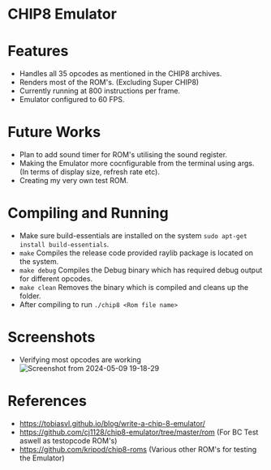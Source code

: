 # CHIP8 Emulator

# Features
- Handles all 35 opcodes as mentioned in the CHIP8 archives.
- Renders most of the ROM's. (Excluding Super CHIP8)
- Currently running at 800 instructions per frame.
- Emulator configured to 60 FPS.

# Future Works
- Plan to add sound timer for ROM's utilising the sound register.
- Making the Emulator more cocnfigurable from the terminal using args. (In terms of display size, refresh rate etc).
- Creating my very own test ROM.

# Compiling and Running
- Make sure build-essentials are installed on the system ```sudo apt-get install build-essentials```.
- ```make``` Compiles the release code provided raylib package is located on the system.
- ```make debug``` Compiles the Debug binary which has required debug output for different opcodes.
- ```make clean``` Removes the binary which is compiled and cleans up the folder.
- After compiling to run ```./chip8 <Rom file name>```

# Screenshots
- Verifying most opcodes are working
  ![Screenshot from 2024-05-09 19-18-29](https://github.com/Cioraz/CHIP8/assets/76161837/30b039d7-662b-4563-bfff-c10cf87f9364)

# References
- https://tobiasvl.github.io/blog/write-a-chip-8-emulator/
- https://github.com/cj1128/chip8-emulator/tree/master/rom (For BC Test aswell as testopcode ROM's)
- https://github.com/kripod/chip8-roms (Various other ROM's for testing the Emulator)
